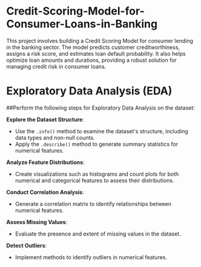 # Credit-Scoring-Model-for-Consumer-Loans-in-Banking
This project involves building a Credit Scoring Model for consumer lending in the banking sector. The model predicts customer creditworthiness, assigns a risk score, and estimates loan default probability. It also helps optimize loan amounts and durations, providing a robust solution for managing credit risk in consumer loans.
 
# Exploratory Data Analysis (EDA)

##Perform the following steps for Exploratory Data Analysis on the dataset:

 **Explore the Dataset Structure**:
   - Use the `.info()` method to examine the dataset's structure, including data types and non-null counts.
   - Apply the `.describe()` method to generate summary statistics for numerical features.

 **Analyze Feature Distributions**:
   - Create visualizations such as histograms and count plots for both numerical and categorical features to assess their distributions.

 **Conduct Correlation Analysis**:
   - Generate a correlation matrix to identify relationships between numerical features.

 **Assess Missing Values**:
   - Evaluate the presence and extent of missing values in the dataset.

 **Detect Outliers**:
   - Implement methods to identify outliers in numerical features.
  